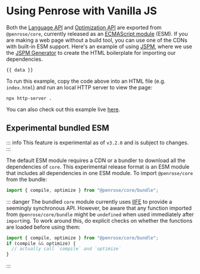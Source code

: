 <script setup lang="ts">
  import {data } from "./vanilla-demo.data.js"
</script>

# Using Penrose with Vanilla JS

Both the [Language API](./api) and [Optimization API](./optimization-api) are exported from `@penrose/core`, currently released as an [ECMAScript module] (ESM). If you are making a web page without a build tool, you can use one of the CDNs with built-in ESM support. Here's an example of using [JSPM], where we use the [JSPM Generator] to create the HTML boilerplate for importing our dependencies.

```html-vue
{{ data }}
```

To run this example, copy the code above into an HTML file (e.g. `index.html`) and run an local HTTP server to view the page:

```shell
npx http-server .
```

You can also check out this example live [here](pathname:///vanilla-js-demo.html).

## Experimental bundled ESM

::: info
This feature is experimental as of `v3.2.0` and is subject to changes.
:::

The default ESM module requires a CDN or a bundler to download all the dependencies of `core`. This experimental release format is an ESM module that includes all dependencies in one ESM module. To import `@penrose/core` from the bundle:

```ts
import { compile, optimize } from "@penrose/core/bundle";
```

::: danger
The bundled `core` module currently uses [IIFE] to provide a seemingly synchronous API. However, be aware that any function imported from `@penrose/core/bundle` might be `undefined` when used immediately after `import`ing. To work around this, do explicit checks on whether the functions are loaded before using them:

```ts
import { compile, optimize } from "@penrose/core/bundle";
if (compile && optimize) {
  // actually call `compile` and `optimize`
}
```

:::

<!--@include: pathname:///vanilla-js-demo.html-->

[top-level `await`]: https://developer.mozilla.org/en-US/docs/Web/JavaScript/Reference/Operators/await#top_level_await
[ECMAScript module]: https://developer.mozilla.org/en-US/docs/Web/JavaScript/Guide/Modules
[JSPM]: https://jspm.org/
[JSPM Generator]: https://generator.jspm.io/
[IIFE]: https://developer.mozilla.org/en-US/docs/Glossary/IIFE
